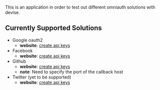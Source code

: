 This is an application in order to test out different omniauth solutions with devise.

## Currently Supported Solutions
* Google oauth2 
  * **website**: [create api keys](https://code.google.com/apis/console/)
* Facebook 
  * **website**: [create api keys](https://developers.facebook.com/apps)
* Github 
  * **website**: [create api keys](https://github.com/account/applications/new)
  * **note**: Need to specify the port of the callback host 
* Twitter (yet to be supported)
  * **website**: [create api keys](https://dev.twitter.com/apps)
